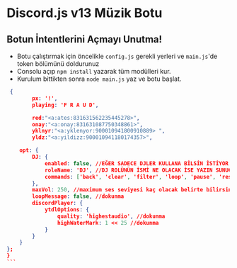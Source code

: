 # Discord.js v13 Müzik Botu 

## Botun İntentlerini Açmayı Unutma!

* Botu çalıştırmak için öncelikle `config.js` gerekli yerleri ve `main.js`'de token bölümünü doldurunuz
* Consolu açıp ```npm install``` yazarak tüm modülleri kur.
* Kurulum bittikten sonra ```node main.js``` yaz ve botu başlat.

``````json
 {
        px: '!',
        playing: 'F R A U D',

        red:"<a:ates:831631562235445278>",
        onay:"<a:onay:831631087750348861>",
        yklnyr:"<a:yklenyor:900010941800910889> ",
        yldz:"<a:yildizz:900010941180174357>",

    opt: {
        DJ: {
            enabled: false, //EĞER SADECE DJLER KULLANA BİLSİN İSTİYOR İSENİZ false yazanı true yapın.
            roleName: 'DJ', //DJ ROLÜNÜN İSMİ NE OLACAK İSE YAZIN SUNUCUNUZDA O ROLDEKİLER KULLANA BİLİR
            commands: ['back', 'clear', 'filter', 'loop', 'pause', 'resume', 'skip', 'stop', 'volume'] //DOKUNMA
        },
        maxVol: 250, //maximum ses seviyesi kaç olacak belirte bilirsiniz.
        loopMessage: false, //dokunma
        discordPlayer: {
            ytdlOptions: {
                quality: 'highestaudio', //dokunma
                highWaterMark: 1 << 25 //dokunma
            }
        }
    }
};
}
```
